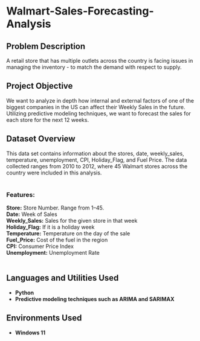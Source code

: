 # Walmart-Sales-Forecasting-Analysis


<h2>Problem Description</h2>
A retail store that has multiple outlets across the country is facing issues in managing the
inventory - to match the demand with respect to supply.
<br />

<h2>Project Objective</h2>
We want to analyze in depth how internal and external factors of one of the biggest companies in the US can affect their Weekly Sales in the future. Utilizing predictive modeling techniques, we want to forecast the sales for each store for the next 12 weeks.

<h2>Dataset Overview</h2>
This data set contains information about the stores, date, weekly_sales, temperature, unemployment, CPI, Holiday_Flag, and Fuel Price. The data collected ranges from 2010 to 2012, where 45 Walmart stores across the country were included in this analysis.

<br>
<br><b><h3>Features:</h3></b>
<b>Store:</b> Store Number. Range from 1–45.
<br>
<b>Date:</b> Week of Sales
<br>
<b>Weekly_Sales:</b> Sales for the given store in that week
<br>
<b>Holiday_Flag:</b> If it is a holiday week
<br>
<b>Temperature:</b> Temperature on the day of the sale
<br>
<b>Fuel_Price:</b> Cost of the fuel in the region
<br>
<b>CPI:</b> Consumer Price Index
<br>
<b>Unemployment:</b> Unemployment Rate
<br>
<br>
<h2>Languages and Utilities Used</h2>

- <b>Python</b> 
- <b>Predictive modeling techniques such as ARIMA and SARIMAX</b>

<h2>Environments Used </h2>

- <b>Windows 11</b>

<!--
 ```diff
- text in red
+ text in green
! text in orange
# text in gray
@@ text in purple (and bold)@@
```
--!>
